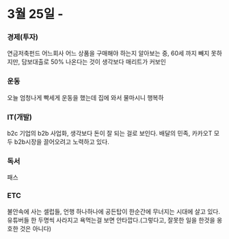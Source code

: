 # 3월 25일 -

### 경제\(투자\)

연금저축펀드 어느회사 어느 상품을 구매해야 하는지 알아보는 중, 60세 까지 빼지 못하지만, 담보대출로 50% 나온다는 것이 생각보다 매리트가 커보인

### 운동

 오늘 엄청나게 빡세게 운동을 했는데 집에 와서 물마시니 행복하

### IT\(개발\)

b2c 기업의 b2b 사업화, 생각보다 돈이 잘 되는 걸로 보인다. 배달의 민족, 카카오T 모두 b2b시장을 끌어오려고 노력하고 있다.

### 독서

패스

### ETC

 불안속에 사는 셀럽들, 언행 하나하나에 공든탑이 한순간에 무너지는 시대에 살고 있다. 유튜버들 한 두명씩 사라지고 욕먹는걸 보면 안타깝다.\(그렇다고, 잘못한 일을 한것을 옹호한 것은 아니다\)

